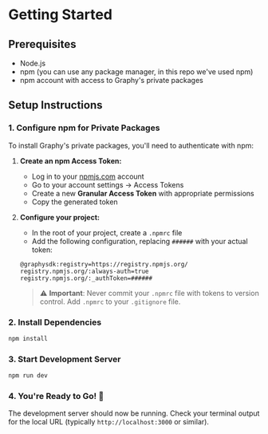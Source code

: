 # Getting Started

## Prerequisites

- Node.js
- npm (you can use any package manager, in this repo we've used npm)
- npm account with access to Graphy's private packages

## Setup Instructions

### 1. Configure npm for Private Packages

To install Graphy's private packages, you'll need to authenticate with npm:

1. **Create an npm Access Token:**
   - Log in to your [npmjs.com](https://npmjs.com) account
   - Go to your account settings → Access Tokens
   - Create a new **Granular Access Token** with appropriate permissions
   - Copy the generated token

2. **Configure your project:**
   - In the root of your project, create a `.npmrc` file
   - Add the following configuration, replacing `######` with your actual token:

   ```
   @graphysdk:registry=https://registry.npmjs.org/
   registry.npmjs.org/:always-auth=true
   registry.npmjs.org/:_authToken=######
   ```

   > ⚠️ **Important**: Never commit your `.npmrc` file with tokens to version control. Add `.npmrc` to your `.gitignore` file.

### 2. Install Dependencies

```bash
npm install
```

### 3. Start Development Server

```bash
npm run dev
```

### 4. You're Ready to Go! 🎉

The development server should now be running. Check your terminal output for the local URL (typically `http://localhost:3000` or similar).
